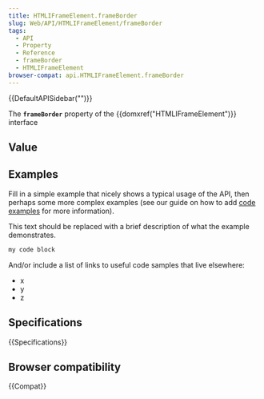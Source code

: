 ```yaml
---
title: HTMLIFrameElement.frameBorder
slug: Web/API/HTMLIFrameElement/frameBorder
tags:
  - API
  - Property
  - Reference
  - frameBorder
  - HTMLIFrameElement
browser-compat: api.HTMLIFrameElement.frameBorder
---
```

{{DefaultAPISidebar("")}}

The **`frameBorder`** property of the {{domxref("HTMLIFrameElement")}} interface 

## Value



## Examples

Fill in a simple example that nicely shows a typical usage of the API, then perhaps some more complex examples (see our guide on how to add [code examples](/en-US/docs/MDN/Contribute/Structures/Code_examples) for more information).

This text should be replaced with a brief description of what the example demonstrates.

```js
my code block
```

And/or include a list of links to useful code samples that live elsewhere:

*   x
*   y
*   z

## Specifications

{{Specifications}}

## Browser compatibility

{{Compat}}


